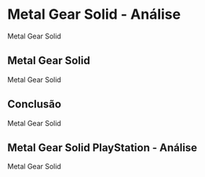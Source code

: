 ---
---

# Metal Gear Solid - Análise

Metal Gear Solid

## Metal Gear Solid

Metal Gear Solid

## Conclusão

Metal Gear Solid

## Metal Gear Solid PlayStation - Análise

Metal Gear Solid

